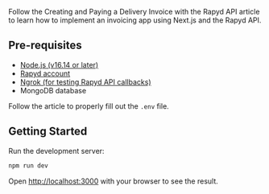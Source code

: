 Follow the Creating and Paying a Delivery Invoice with the Rapyd API article to learn how to implement an invoicing app using Next.js and the Rapyd API.

## Pre-requisites

- [Node.js (v16.14 or later)](https://nodejs.org/en/download/)
- [Rapyd account](https://dashboard.rapyd.net/signup)
- [Ngrok (for testing Rapyd API callbacks)](https://ngrok.com/download)
- MongoDB database

Follow the article to properly fill out the `.env` file.

## Getting Started

Run the development server:

```bash
npm run dev
```

Open [http://localhost:3000](http://localhost:3000) with your browser to see the result.
